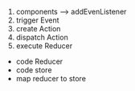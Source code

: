 1. components --> addEvenListener
2. trigger Event
3. create Action
4. dispatch Action
5. execute Reducer

- code Reducer
- code store
- map reducer to store